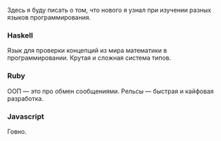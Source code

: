 Здесь я буду писать о том, что нового я узнал при изучении разных языков программирования.

### Haskell
Язык для проверки концепций из мира математики в программировании. Крутая и сложная система типов.

### Ruby
ООП — это про обмен сообщениями. Рельсы — быстрая и кайфовая разработка.

### Javascript
Говно.
